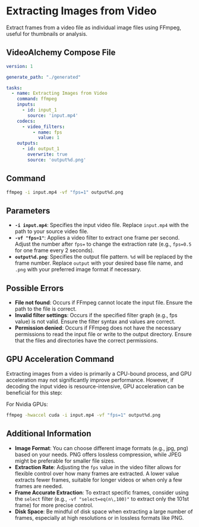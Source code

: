 # Extracting Images from Video

Extract frames from a video file as individual image files using FFmpeg, useful for thumbnails or analysis.

## VideoAlchemy Compose File

```yaml
version: 1

generate_path: "./generated"

tasks:
  - name: Extracting Images from Video
    command: ffmpeg
    inputs:
      - id: input_1
        source: 'input.mp4'
    codecs:
      - video_filters:
          - name: fps
            value: 1
    outputs:
      - id: output_1
        overwrite: true
        source: 'output%d.png'
```

## Command

```bash
ffmpeg -i input.mp4 -vf "fps=1" output%d.png
```


## Parameters

- **`-i input.mp4`**: Specifies the input video file. Replace `input.mp4` with the path to your source video file.
- **`-vf "fps=1"`**: Applies a video filter to extract one frame per second. Adjust the number after `fps=` to change the extraction rate (e.g., `fps=0.5` for one frame every 2 seconds).
- **`output%d.png`**: Specifies the output file pattern. `%d` will be replaced by the frame number. Replace `output` with your desired base file name, and `.png` with your preferred image format if necessary.

## Possible Errors

- **File not found**: Occurs if FFmpeg cannot locate the input file. Ensure the path to the file is correct.
- **Invalid filter settings**: Occurs if the specified filter graph (e.g., fps value) is not valid. Ensure the filter syntax and values are correct.
- **Permission denied**: Occurs if FFmpeg does not have the necessary permissions to read the input file or write to the output directory. Ensure that the files and directories have the correct permissions.

## GPU Acceleration Command

Extracting images from a video is primarily a CPU-bound process, and GPU acceleration may not significantly improve performance. However, if decoding the input video is resource-intensive, GPU acceleration can be beneficial for this step:

For Nvidia GPUs:

```bash
ffmpeg -hwaccel cuda -i input.mp4 -vf "fps=1" output%d.png
```


## Additional Information

- **Image Format**: You can choose different image formats (e.g., jpg, png) based on your needs. PNG offers lossless compression, while JPEG might be preferable for smaller file sizes.
- **Extraction Rate**: Adjusting the `fps` value in the video filter allows for flexible control over how many frames are extracted. A lower value extracts fewer frames, suitable for longer videos or when only a few frames are needed.
- **Frame Accurate Extraction**: To extract specific frames, consider using the `select` filter (e.g., `-vf "select=eq(n\,100)"` to extract only the 101st frame) for more precise control.
- **Disk Space**: Be mindful of disk space when extracting a large number of frames, especially at high resolutions or in lossless formats like PNG.
